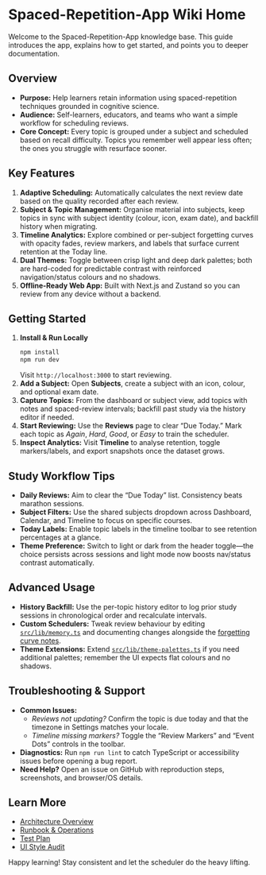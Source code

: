 # Spaced-Repetition-App Wiki Home

Welcome to the Spaced-Repetition-App knowledge base. This guide introduces the app, explains how to get started, and points you to deeper documentation.

## Overview
- **Purpose:** Help learners retain information using spaced-repetition techniques grounded in cognitive science.
- **Audience:** Self-learners, educators, and teams who want a simple workflow for scheduling reviews.
- **Core Concept:** Every topic is grouped under a subject and scheduled based on recall difficulty. Topics you remember well appear less often; the ones you struggle with resurface sooner.

## Key Features
1. **Adaptive Scheduling:** Automatically calculates the next review date based on the quality recorded after each review.
2. **Subject & Topic Management:** Organise material into subjects, keep topics in sync with subject identity (colour, icon, exam date), and backfill history when migrating.
3. **Timeline Analytics:** Explore combined or per-subject forgetting curves with opacity fades, review markers, and labels that surface current retention at the Today line.
4. **Dual Themes:** Toggle between crisp light and deep dark palettes; both are hard-coded for predictable contrast with reinforced navigation/status colours and no shadows.
5. **Offline-Ready Web App:** Built with Next.js and Zustand so you can review from any device without a backend.

## Getting Started
1. **Install & Run Locally**
   ```bash
   npm install
   npm run dev
   ```
   Visit `http://localhost:3000` to start reviewing.
2. **Add a Subject:** Open **Subjects**, create a subject with an icon, colour, and optional exam date.
3. **Capture Topics:** From the dashboard or subject view, add topics with notes and spaced-review intervals; backfill past study via the history editor if needed.
4. **Start Reviewing:** Use the **Reviews** page to clear “Due Today.” Mark each topic as *Again*, *Hard*, *Good*, or *Easy* to train the scheduler.
5. **Inspect Analytics:** Visit **Timeline** to analyse retention, toggle markers/labels, and export snapshots once the dataset grows.

## Study Workflow Tips
- **Daily Reviews:** Aim to clear the “Due Today” list. Consistency beats marathon sessions.
- **Subject Filters:** Use the shared subjects dropdown across Dashboard, Calendar, and Timeline to focus on specific courses.
- **Today Labels:** Enable topic labels in the timeline toolbar to see retention percentages at a glance.
- **Theme Preference:** Switch to light or dark from the header toggle—the choice persists across sessions and light mode now boosts nav/status contrast automatically.

## Advanced Usage
- **History Backfill:** Use the per-topic history editor to log prior study sessions in chronological order and recalculate intervals.
- **Custom Schedulers:** Tweak review behaviour by editing [`src/lib/memory.ts`](https://github.com/rasikasrimal/Spaced-Repetition-App/blob/main/src/lib/memory.ts) and documenting changes alongside the [forgetting curve notes](https://github.com/rasikasrimal/Spaced-Repetition-App/blob/main/docs/forgetting-curve.md).
- **Theme Extensions:** Extend [`src/lib/theme-palettes.ts`](https://github.com/rasikasrimal/Spaced-Repetition-App/blob/main/src/lib/theme-palettes.ts) if you need additional palettes; remember the UI expects flat colours and no shadows.

## Troubleshooting & Support
- **Common Issues:**
  - *Reviews not updating?* Confirm the topic is due today and that the timezone in Settings matches your locale.
  - *Timeline missing markers?* Toggle the “Review Markers” and “Event Dots” controls in the toolbar.
- **Diagnostics:** Run `npm run lint` to catch TypeScript or accessibility issues before opening a bug report.
- **Need Help?** Open an issue on GitHub with reproduction steps, screenshots, and browser/OS details.

## Learn More
- [Architecture Overview](https://github.com/rasikasrimal/Spaced-Repetition-App/blob/main/docs/architecture.md)
- [Runbook & Operations](https://github.com/rasikasrimal/Spaced-Repetition-App/blob/main/docs/runbook.md)
- [Test Plan](https://github.com/rasikasrimal/Spaced-Repetition-App/blob/main/docs/test-plan.md)
- [UI Style Audit](https://github.com/rasikasrimal/Spaced-Repetition-App/blob/main/docs/ui-style-audit.md)

Happy learning! Stay consistent and let the scheduler do the heavy lifting.
